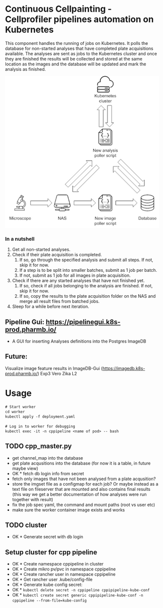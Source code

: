 # Continuous Cellpainting - Cellprofiler pipelines automation on Kubernetes

This component handles the running of jobs on Kubernetes. It polls the database for non-started analyses that have completed plate acquisitions available. The analyses are sent as jobs to the Kubernetes cluster and once they are finished the results will be collected and stored at the same location as the images and the database will be updated and mark the analysis as finished. 

![cp_pipeline overview](analysis_pipeline_overview.jpg)

### In a nutshell

1. Get all non-started analyses.
1. Check if their plate acquisition is completed.
    1. If so, go through the specified analysis and submit all steps. If not, skip it for now.
    1. If a step is to be split into smaller batches, submit as 1 job per batch.
    1. If not, submit as 1 job for all images in plate acquisition.
1. Check if there are any started analyses that have not finished yet.
    1. If so, check if all jobs belonging to the analysis are finished. If not, skip it for now.
    1. If so, copy the results to the plate acquisition folder on the NAS and merge all result files from batched jobs.
1. Sleep for a while before next iteration.

## Pipeline Gui: https://pipelinegui.k8s-prod.pharmb.io/

- A GUI for inserting Analyses definitions into the Postgres ImageDB


## Future: 
  Visualize image feature results in ImageDB-Gui (https://imagedb.k8s-prod.pharmb.io/) Exp3 Vero Zika L2
  

# Usage
```
# Start worker
cd worker
kubectl apply -f deployment.yaml

# Log in to worker for debugging
kubectl exec -it -n cppipeline <name of pod> -- bash
```

## TODO cpp_master.py
* get channel_map into the database
* get plate acqusitions into the database (for now it is a table, in future maybe view)
* OK * fetch db login info from secret
* fetch only images that have not been analysed from a plate acqusition?
* store the imgset file as a configmap for each job? Or maybe instead as a text file on fileserver that are mounted and also contains final results (this way we get a better documentation of how analyses were run together with result)
* fix the job spec yaml, the command and mount paths (root vs user etc)
* make sure the worker container image exists and works

## TODO cluster
* OK * Generate secret with db login

## Setup cluster for cpp pipeline
* OK * Create namespace cppipeline in cluster
* OK * Create mikro pv/pvc in namespace cppipeline
* OK * Create rancher user in namespace cppipeline
* OK * Get rancher user .kube/config-file
* OK * Generate kube config secret:
* OK   * `kubectl delete secret -n cppipeline cppipipeline-kube-conf`
* OK   * `kubectl create secret generic cppipipeline-kube-conf -n cppipeline --from-file=kube-config`
